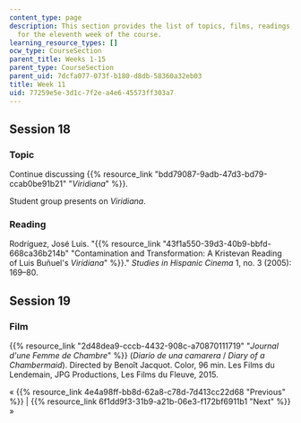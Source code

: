 ```yaml
---
content_type: page
description: This section provides the list of topics, films, readings, and assignments
  for the eleventh week of the course.
learning_resource_types: []
ocw_type: CourseSection
parent_title: Weeks 1-15
parent_type: CourseSection
parent_uid: 7dcfa077-073f-b180-d8db-58360a32eb03
title: Week 11
uid: 77259e5e-3d1c-7f2e-a4e6-45573ff303a7
---
```


Session 18
----------

### Topic

Continue discussing {{% resource_link "bdd79087-9adb-47d3-bd79-ccab0be91b21" "_Viridiana_" %}}_._ 

Student group presents on _Viridiana_.

### Reading

Rodríguez, José Luis. "{{% resource_link "43f1a550-39d3-40b9-bbfd-668ca36b214b" "Contamination and Transformation: A Kristevan Reading of Luis Buñuel's _Viridiana_" %}}." _Studies in Hispanic Cinema_ 1, no. 3 (2005): 169–80.

Session 19
----------

### Film

{{% resource_link "2d48dea9-cccb-4432-908c-a70870111719" "_Journal d'une Femme de Chambre_" %}} (_Diario de una camarera_ / _Diary of a Chambermaid_). Directed by Benoît Jacquot. Color, 96 min. Les Films du Lendemain, JPG Productions, Les Films du Fleuve, 2015.

« {{% resource_link 4e4a98ff-bb8d-62a8-c78d-7d413cc22d68 "Previous" %}} | {{% resource_link 6f1dd9f3-31b9-a21b-06e3-f172bf6911b1 "Next" %}} »